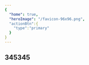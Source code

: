 ```yaml
---
{ 
  "home": true, 
  "heroImage": "/favicon-96x96.png",
  "actionBtn":{
    "type":"primary"
  }
}
---
```


## 345345
